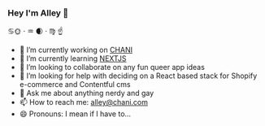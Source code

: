 ### Hey I'm Alley 👋

 :cancer:🌞 · :aquarius: 🌒 · ♍︎ :point_up:

- 🔭 I’m currently working on [CHANI](https://github.com/chani-nicholas-inc/)
- 🌱 I’m currently learning [NEXTJS](https://nextjs.org/)
- 👯 I’m looking to collaborate on any fun queer app ideas
- 🤔 I’m looking for help with deciding on a React based stack for Shopify e-commerce and Contentful cms
- 💬 Ask me about anything nerdy and gay
- 📫 How to reach me: alley@chani.com
- 😄 Pronouns: I mean if I have to...

